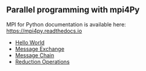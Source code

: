 Parallel programming with mpi4Py
--------------------------------

MPI for Python documentation is available here: https://mpi4py.readthedocs.io

- [Hello World](hello-world)
- [Message Exchange](message-exchange)
- [Message Chain](message-chain)
- [Reduction Operations](reduction-operations)
